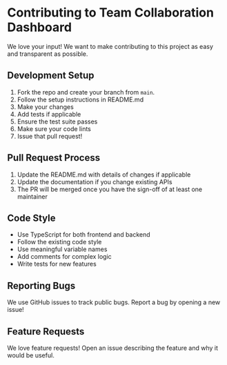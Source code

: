# Contributing to Team Collaboration Dashboard

We love your input! We want to make contributing to this project as easy and transparent as possible.

## Development Setup

1. Fork the repo and create your branch from `main`.
2. Follow the setup instructions in README.md
3. Make your changes
4. Add tests if applicable
5. Ensure the test suite passes
6. Make sure your code lints
7. Issue that pull request!

## Pull Request Process

1. Update the README.md with details of changes if applicable
2. Update the documentation if you change existing APIs
3. The PR will be merged once you have the sign-off of at least one maintainer

## Code Style

- Use TypeScript for both frontend and backend
- Follow the existing code style
- Use meaningful variable names
- Add comments for complex logic
- Write tests for new features

## Reporting Bugs

We use GitHub issues to track public bugs. Report a bug by opening a new issue!

## Feature Requests

We love feature requests! Open an issue describing the feature and why it would be useful.
